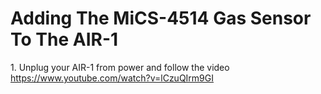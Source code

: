# Adding The MiCS-4514 Gas Sensor To The AIR-1

1\. Unplug your AIR-1 from power and follow the video https://www.youtube.com/watch?v=lCzuQIrm9GI